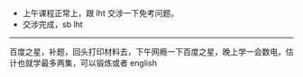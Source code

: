 - 上午课程正常上，跟 lht 交涉一下免考问题。
- 交涉完成，sb lht

---

百度之星，补题，回头打印材料去，下午网瘾一下百度之星，晚上学一会数电，估计也就学最多两集，可以锻炼或者 english
